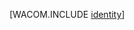 <properties urlDisplayName="Identity" pageTitle="Azure ID" metaKeywords="Azure identity, Azure Active Directory, Azure AD, cloud identity ad, cloud active directory" description="Azure での Active Directory の使用について説明します。" metaCanonical="" services="active-directory" documentationCenter=".NET" title="" authors="terrylan" solutions="" manager="terrylan" editor="" />

<tags ms.service="multiple" ms.workload="multiple" ms.tgt_pltfrm="na" ms.devlang="na" ms.topic="article" ms.date="09/01/2014" ms.author="terrylan" />







[WACOM.INCLUDE [identity](../../includes/identity.md)]

<!--HONumber=35.2-->
 